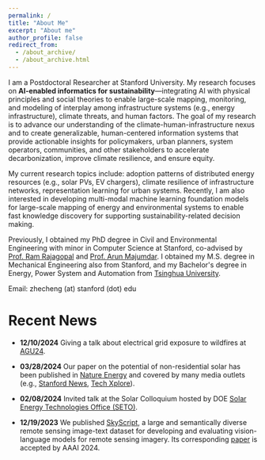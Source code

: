 ```yaml
---
permalink: /
title: "About Me"
excerpt: "About me"
author_profile: false
redirect_from: 
  - /about_archive/
  - /about_archive.html
---
```


I am a Postdoctoral Researcher at Stanford University. 
My research focuses on **AI-enabled informatics for sustainability**—integrating AI with physical principles and social theories to enable large-scale mapping, monitoring, and modeling of interplay among infrastructure systems (e.g., energy infrastructure), climate threats, and human factors. The goal of my research is to advance our understanding of the climate-human-infrastructure nexus and to create generalizable, human-centered information systems that provide actionable insights for policymakers, urban planners, system operators, communities, and other stakeholders to accelerate decarbonization, improve climate resilience, and ensure equity.

My current research topics include: adoption patterns of distributed energy resources (e.g., solar PVs, EV chargers), climate resilience of infrastructure networks, representation learning for urban systems.
Recently, I am also interested in developing multi-modal machine learning foundation models for large-scale mapping of energy and environmental systems to enable fast knowledge discovery for supporting sustainability-related decision making.

<!-- My research aims to **transform raw pixels into actionable insights** to support **equitable mitigation and adaptation of climate change**. 
Specifically, I develop machine learning models for multi-modal geospatial data (e.g., remote sensing images, geo-tagged text) to understand *"what is going on?"* especially in developing countries and disadvantaged communities. I further leverage these observations to inform *"what can we do?"* (e.g., policy making). 
My main application areas include: (1) the adoption of renewable energy (e.g., solar PVs); (2) the resilience of infrastructure (e.g., electrical grids) to climate-induced extreme events. 
My current technical interests include multi-modal learning and foundation models for geospatial data. -->

Previously, I obtained my PhD degree in Civil and Environmental Engineering with minor in Computer Science at Stanford, co-advised by [Prof. Ram Rajagopal](https://profiles.stanford.edu/ram-rajagopal) and [Prof. Arun Majumdar](https://profiles.stanford.edu/arun-majumdar). I obtained my M.S. degree in Mechanical Engineering also from Stanford, and my Bachelor's degree in Energy, Power System and Automation from [Tsinghua University](https://www.tsinghua.edu.cn/en/). 

Email: zhecheng (at) stanford (dot) edu


Recent News 
======

* **12/10/2024** Giving a talk about electrical grid exposure to wildfires at [AGU24](https://www.agu.org/annual-meeting/schedule).

* **03/28/2024** Our paper on the potential of non-residential solar has been published in [Nature Energy](https://www.nature.com/articles/s41560-024-01485-y) and covered by many media outlets (e.g., [Stanford News](https://news.stanford.edu/2024/03/28/solar-potential-businesses-low-income-areas/), [Tech Xplore](https://techxplore.com/news/2024-03-factory-warehouse-rooftops-untapped-opportunity.html)).


* **02/08/2024** Invited talk at the Solar Colloquium hosted by DOE [Solar Energy Technologies Office (SETO)](https://www.energy.gov/eere/solar/solar-energy-technologies-office).

* **12/19/2023** We published [SkyScript](https://github.com/wangzhecheng/SkyScript), a large and semantically diverse remote sensing image-text dataset for developing and evaluating vision-language models for remote sensing imagery. Its corresponding [paper](https://arxiv.org/abs/2312.12856) is accepted by AAAI 2024.

<!--* * **11/08/2023** Invited talk "From Raw Pixels to Actionable Insights" at [Swissnex](https://swissnex.org/).-->

<!--* * **11/01/2023** Presented the research outcomes of our DOE-funded project at the DOE workshop: solar applications of AI/ML, hosted by the DOE Solar Energy Technologies Office (SETO).-->

<!--* **10/18/2023** Presented research on AI for tackling climate change to Mr. Bill Gates and the Breakthrough Energy leadership.-->

<!--* **10/11/2023** Invited to visit PG&E and give a talk.-->

<!--* **08/31/2023** Gave a talk at the webinar ["Sharing the Cost of Wildfire Resilience"](https://events.stanford.edu/event/Cost_of_Wildfire_Resilience).-->

<!--* **08/17/2023** Our paper on fine-grained distribution grid mapping has been published in [Nature Communications](https://www.nature.com/articles/s41467-023-39647-3).-->

<!--* **08/07/2023** Our paper on improving grid resilience to wildfires has been published in [Nature Energy](https://www.nature.com/articles/s41560-023-01306-8) (featured as cover) and covered by many media outlets (e.g., [Stanford News](https://news.stanford.edu/2023/08/07/resilient-power-grids/), [The Hill](https://thehill.com/policy/equilibrium-sustainability/4141541-california-undergrounding-approach-leaves-lower-income-populations-disadvantaged/)).-->



